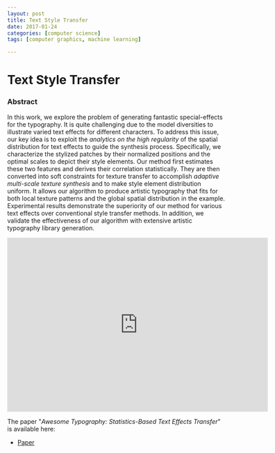 ```yaml
---
layout: post
title: Text Style Transfer
date: 2017-01-24
categories: [computer science]
tags: [computer graphics, machine learning]

---
```



Text Style Transfer
========


### Abstract

In this work, we explore the problem of generating fantastic special-effects for the typography. It is quite challenging due to the model diversities to illustrate varied text effects for different characters. To address this issue, our key idea is to exploit the *analytics on the high regularity* of the spatial distribution for text effects to guide the synthesis process. Specifically, we characterize the stylized patches by their normalized positions and the optimal scales to depict their style elements. Our method first estimates these two features and derives their correlation statistically. They are then converted into soft constraints for texture transfer to accomplish *adaptive multi-scale texture synthesis* and to make style element distribution uniform. It allows our algorithm to produce artistic typography that fits for both local texture patterns and the global spatial distribution in the example. Experimental results demonstrate the superiority of our method for various text effects over conventional style transfer methods. In addition, we validate the effectiveness of our algorithm with extensive artistic typography library generation.


<iframe width="600" height="400" src="https://www.youtube.com/embed/MtWtY4DdiWs" frameborder="0" allowfullscreen></iframe>

The paper "*Awesome Typography: Statistics-Based Text Effects Transfer*" is available here:

* [Paper](https://arxiv.org/abs/1611.09026)